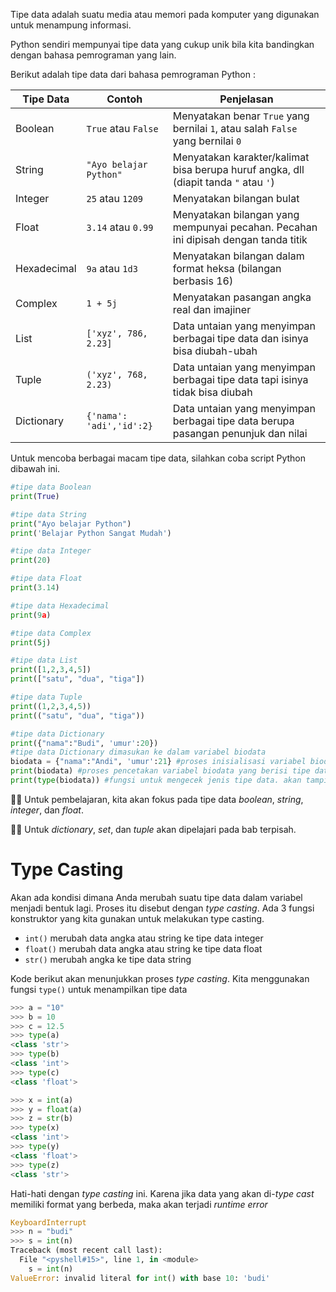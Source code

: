 Tipe data adalah suatu media atau memori pada komputer yang digunakan untuk menampung informasi.

Python sendiri mempunyai tipe data yang cukup unik bila kita bandingkan dengan bahasa pemrograman yang lain.

Berikut adalah tipe data dari bahasa pemrograman Python :

| Tipe Data     | Contoh                    | Penjelasan                                                                        |
| ------------- |-------------------------- | --------------------------------------------------------------------------------- |
| Boolean       |	`True` atau `False`	    | Menyatakan benar `True` yang bernilai `1`, atau salah `False` yang bernilai `0`   |
| String        |	`"Ayo belajar Python"`  | Menyatakan karakter/kalimat bisa berupa huruf angka, dll (diapit tanda `"` atau `'`)|
| Integer       |	`25` atau `1209`        | Menyatakan bilangan bulat                                                         |
| Float         |	`3.14` atau `0.99`      | Menyatakan bilangan yang mempunyai pecahan. Pecahan ini dipisah dengan tanda titik    |
| Hexadecimal   |	`9a` atau `1d3`	        | Menyatakan bilangan dalam format heksa (bilangan berbasis 16)                     |
| Complex       |	`1 + 5j  `              | Menyatakan pasangan angka real dan imajiner                                       |
| List          |	`['xyz', 786, 2.23]`    | Data untaian yang menyimpan berbagai tipe data dan isinya bisa diubah-ubah        |
| Tuple         |	`('xyz', 768, 2.23)`    | Data untaian yang menyimpan berbagai tipe data tapi isinya tidak bisa diubah      |
| Dictionary    |	`{'nama': 'adi','id':2}`| Data untaian yang menyimpan berbagai tipe data berupa pasangan penunjuk dan nilai |

Untuk mencoba berbagai macam tipe data, silahkan coba script Python dibawah ini.

```python
#tipe data Boolean
print(True)

#tipe data String
print("Ayo belajar Python")
print('Belajar Python Sangat Mudah')

#tipe data Integer
print(20)

#tipe data Float
print(3.14)

#tipe data Hexadecimal
print(9a)

#tipe data Complex
print(5j)

#tipe data List
print([1,2,3,4,5])
print(["satu", "dua", "tiga"])

#tipe data Tuple
print((1,2,3,4,5))
print(("satu", "dua", "tiga"))

#tipe data Dictionary
print({"nama":"Budi", 'umur':20})
#tipe data Dictionary dimasukan ke dalam variabel biodata
biodata = {"nama":"Andi", 'umur':21} #proses inisialisasi variabel biodata
print(biodata) #proses pencetakan variabel biodata yang berisi tipe data Dictionary
print(type(biodata)) #fungsi untuk mengecek jenis tipe data. akan tampil <class 'dict'> yang berarti dict adalah tipe data dictionary
```

👨‍🏫 Untuk pembelajaran, kita akan fokus pada tipe data _boolean_, _string_, _integer_, dan _float_.

👨‍🏫 Untuk _dictionary_, _set_, dan _tuple_ akan dipelajari pada bab terpisah.


# Type Casting

Akan ada kondisi dimana Anda merubah suatu tipe data dalam variabel menjadi bentuk lagi. Proses itu disebut dengan _type casting_. Ada 3 fungsi konstruktor yang kita gunakan untuk melakukan type casting.
- `int()` merubah data angka atau string ke tipe data integer
- `float()` merubah data angka atau string ke tipe data float
- `str()` merubah angka ke tipe data string

Kode berikut akan menunjukkan proses _type casting_. Kita menggunakan fungsi `type()` untuk menampilkan tipe data
```python
>>> a = "10"
>>> b = 10
>>> c = 12.5
>>> type(a)
<class 'str'>
>>> type(b)
<class 'int'>
>>> type(c)
<class 'float'>

>>> x = int(a)
>>> y = float(a)
>>> z = str(b)
>>> type(x)
<class 'int'>
>>> type(y)
<class 'float'>
>>> type(z)
<class 'str'>
```

Hati-hati dengan _type casting_ ini. Karena jika data yang akan di-_type cast_ memiliki format yang berbeda, maka akan terjadi _runtime error_
```python
KeyboardInterrupt
>>> n = "budi"
>>> s = int(n)
Traceback (most recent call last):
  File "<pyshell#15>", line 1, in <module>
    s = int(n)
ValueError: invalid literal for int() with base 10: 'budi'
```